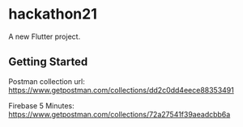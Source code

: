 # hackathon21

A new Flutter project.

## Getting Started


Postman collection url: https://www.getpostman.com/collections/dd2c0dd4eece88353491

Firebase 5 Minutes: https://www.getpostman.com/collections/72a27541f39aeadcbb6a